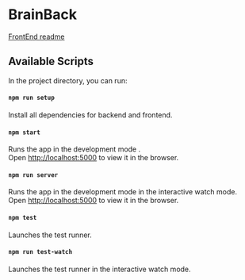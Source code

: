 # BrainBack

[FrontEnd readme](../blob/master/client/README.md "Frontend readme")

## Available Scripts

In the project directory, you can run:

#### `npm run setup`

Install all dependencies for backend and frontend.

#### `npm start`

Runs the app in the development mode .<br>
Open [http://localhost:5000](http://localhost:5000) to view it in the browser.

#### `npm run server`

Runs the app in the development mode in the interactive watch mode.<br>
Open [http://localhost:5000](http://localhost:5000) to view it in the browser.

#### `npm test`

Launches the test runner.<br>

#### `npm run test-watch`

Launches the test runner in the interactive watch mode.<br>
